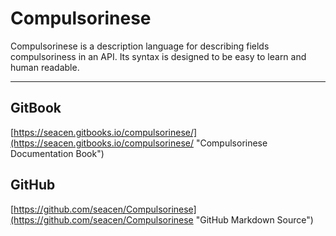 # Compulsorinese

Compulsorinese is a description language for describing fields compulsoriness in an API. Its syntax is designed to be easy to learn and human readable.

---

## GitBook

[https://seacen.gitbooks.io/compulsorinese/](https://seacen.gitbooks.io/compulsorinese/ "Compulsorinese Documentation Book")

## GitHub

[https://github.com/seacen/Compulsorinese](https://github.com/seacen/Compulsorinese "GitHub Markdown Source")



